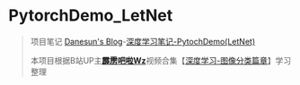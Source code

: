 # PytorchDemo_LetNet
> 项目笔记 [Danesun's Blog](https://blog.danesun.cn/)-[深度学习笔记-PytochDemo(LetNet)](https://blog.danesun.cn/posts/6f9229a0.html) 
> 
> 本项目根据B站UP主[**霹雳吧啦Wz**](https://space.bilibili.com/18161609)视频合集【[深度学习-图像分类篇章](https://space.bilibili.com/18161609/channel/collectiondetail?sid=48290)】学习整理

